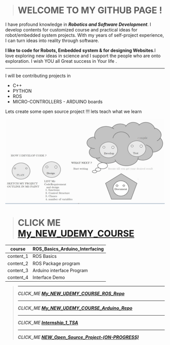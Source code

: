 > # WELCOME TO MY GITHUB PAGE !


I have profound knowledge in ***Robotics and Software Development***. I develop contents for customized course and practical ideas for robot/embedded system projects. With my years of self-project experience, I can turn ideas into reality through software. 

**I like to code for Robots, Embedded system & for designing Websites**.I love exploring new ideas in science and I support the people who are onto exploration. I wish YOU all Great success in Your life . 

***

I will be contributing projects in 

- C++
- PYTHON
- ROS
- MICRO-CONTROLLERS - ARDUINO boards

Lets create some open source project !!! lets teach what we learn 

<!---
winnergetsyou/winnergetsyou is a ✨ special ✨ repository because its `README.md` (this file) appears on your GitHub profile.
You can click the Preview link to take a look at your changes.
--->
![I_am_a_developer](Capture.JPG)

> # CLICK ME [My_NEW_UDEMY_COURSE](https://www.udemy.com/course/ros-basics-and-ros-arduino-interfacing/)


|course| ROS_Basics_Arduino_Interfacing
|--|--|
|content_1| ROS Basics 
|content_2|ROS Package program|
|content_3|Arduino interface Program|
|content_4|Interface Demo|

> *** 
> ***CLICK_ME [My_NEW_UDEMY_COURSE_ROS_Repo](https://github.com/winnergetsyou/COURSE_1_ROS_NODES.git)***
> ***
> ***CLICK_ME [My_NEW_UDEMY_COURSE_Arduino_Repo](https://github.com/winnergetsyou/Course_1_Arduino.git)***
> ***
> ***CLICK_ME [Internship_1_TSA](https://github.com/winnergetsyou/Course_1_Arduino.git)***
> ***
> ***CLICK_ME [NEW_Open_Source_Project-(ON-PROGRESS)](https://github.com/winnergetsyou/ROBOT_CAR.git)***
